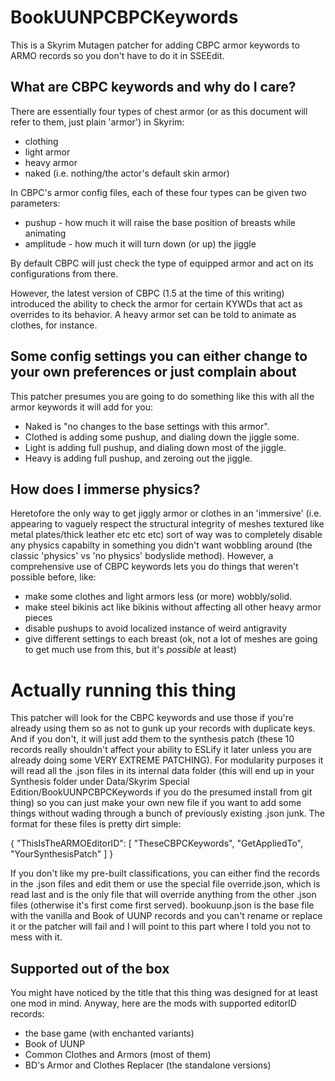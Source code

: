 # BookUUNPCBPCKeywords

This is a Skyrim Mutagen patcher for adding CBPC armor keywords to ARMO records so you don't have to do it in SSEEdit.

## What are CBPC keywords and why do I care?

There are essentially four types of chest armor (or as this document will refer to them, just plain 'armor') in Skyrim:  
* clothing
* light armor
* heavy armor
* naked (i.e. nothing/the actor's default skin armor)

In CBPC's armor config files, each of these four types can be given two parameters:
* pushup  - how much it will raise the base position of breasts while animating
* amplitude  - how much it will turn down (or up) the jiggle

By default CBPC will just check the type of equipped armor and act on its configurations from there.

However, the latest version of CBPC (1.5 at the time of this writing) introduced the ability to check the armor for certain KYWDs that act as overrides to its behavior.  A heavy armor set can be told to animate as clothes, for instance.

## Some config settings you can either change to your own preferences or just complain about

This patcher presumes you are going to do something like this with all the armor keywords it will add for you:

* Naked is "no changes to the base settings with this armor".
* Clothed is adding some pushup, and dialing down the jiggle some.
* Light is adding full pushup, and dialing down most of the jiggle.
* Heavy is adding full pushup, and zeroing out the jiggle.

## How does I immerse physics?

Heretofore the only way to get jiggly armor or clothes in an 'immersive' (i.e. appearing to vaguely respect the structural integrity of meshes textured like metal plates/thick leather etc etc etc) sort of way was to completely disable any physics capabilty in something you didn't want wobbling around (the classic 'physics' vs 'no physics'  bodyslide method).  However, a comprehensive use of CBPC keywords lets you do things that weren't possible before, like:

* make some clothes and light armors less (or more) wobbly/solid.  
* make steel bikinis act like bikinis without affecting all other heavy armor pieces
* disable pushups to avoid localized instance of weird antigravity
* give different settings to each breast  (ok, not a lot of meshes are going to get much use from this, but it's *possible* at least)

# Actually running this thing

This patcher will look for the CBPC keywords and use those if you're already using them so as not to gunk up your records with duplicate keys.  And if you don't, it will just add them to the synthesis patch (these 10 records really shouldn't affect your ability to ESLify it later unless you are already doing some VERY EXTREME PATCHING).  For modularity purposes it will read all the .json files in its internal data folder (this will end up in your Synthesis folder under Data/Skyrim Special Edition/BookUUNPCBPCKeywords if you do the presumed install from git thing) so you can just make your own new file if you want to add some things without wading through a bunch of previously existing .json junk.  The format for these files is pretty dirt simple:

{
	"ThisIsTheARMOEditorID": [ "TheseCBPCKeywords", "GetAppliedTo", "YourSynthesisPatch" ]
}

If you don't like my pre-built classifications, you can either find the records in the .json files and edit them or use the special file override.json, which is read last and is the only file that will override anything from the other .json files (otherwise it's first come first served).  bookuunp.json is the base file with the vanilla and Book of UUNP records and you can't rename or replace it or the patcher will fail and I will point to this part where I told you not to mess with it.

## Supported out of the box

You might have noticed by the title that this thing was designed for at least one mod in mind.  Anyway, here are the mods with supported editorID records:

* the base game (with enchanted variants)
* Book of UUNP
* Common Clothes and Armors (most of them)
* BD's Armor and Clothes Replacer (the standalone versions)